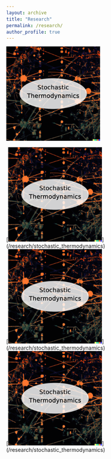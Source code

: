 ```yaml
---
layout: archive
title: "Research"
permalink: /research/
author_profile: true
---
```


[<img src='/images/StochTherm.png' width="250" height="250">](/research/stochastic_thermodynamics)

<div class="row">
  <div class="column">
    [<img src='/images/StochTherm.png' width="250" height="250">](/research/stochastic_thermodynamics)
  </div>
  <div class="column">
   [<img src='/images/StochTherm.png' width="250" height="250">](/research/stochastic_thermodynamics)
  </div>
  <div class="column">
    [<img src='/images/StochTherm.png' width="250" height="250">](/research/stochastic_thermodynamics)
  </div>
</div>
